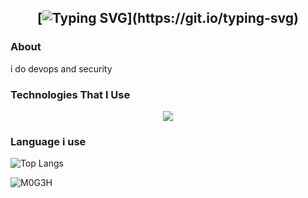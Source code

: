 

<h2 align="center">
    
[![Typing SVG](https://readme-typing-svg.herokuapp.com?duration=5000&center=true&width=300&lines=Welcome+to+my+Github+Page!;I'm+M0G3H.;I+do+devops+and+security+or;Devsecops;)](https://git.io/typing-svg)  

### About
i do devops and security 


### Technologies That I Use
<!--tech stack icons-->
<p align="center">
  <a href="https://skillicons.dev">
    <img src="https://skillicons.dev/icons?i=git,cpp,css,docker,github,html,java,js,linux,nginx,vscode,kubernetes&perline=14" />
  </a>
</p>


### Language i use
![Top Langs](https://github-readme-stats.vercel.app/api/top-langs/?username=M0G3H&theme=tokyonight)

<p align="left"> <img src="https://komarev.com/ghpvc/?username=M0G3H&label=Profile%20views&color=0e75b6&style=flat" alt="M0G3H" /> </p>
